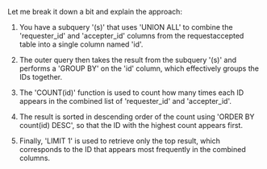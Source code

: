 ​Let me break it down a bit and explain the approach:

1. You have a subquery '(s)' that uses 'UNION ALL' to combine the 'requester_id' and 'accepter_id' columns from the requestaccepted table into a single column named 
    'id'.
  
2. The outer query then takes the result from the subquery '(s)' and performs a 'GROUP BY' on the 'id' column, which effectively groups the IDs together.

3. The 'COUNT(id)' function is used to count how many times each ID appears in the combined list of 'requester_id' and 'accepter_id'.

4. The result is sorted in descending order of the count using 'ORDER BY count(id) DESC', so that the ID with the highest count appears first.

5. Finally, 'LIMIT 1' is used to retrieve only the top result, which corresponds to the ID that appears most frequently in the combined columns.
